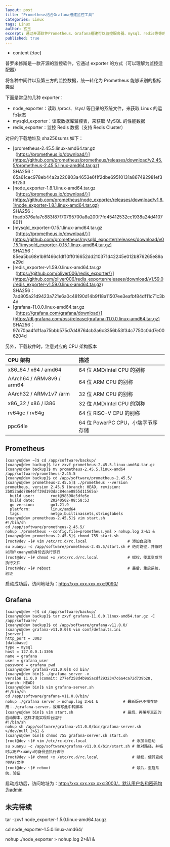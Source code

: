 ```yaml
---
layout: post
title: "Prometheus结合Grafana搭建监控工具"
categories: Linux
tags: Linux
author: 玄玉
excerpt: 通过开源软件Prometheus、Grafana搭建可以监控服务器、mysql、redis等等的监控系统。
published: true
---
```


* content
{:toc}


普罗米修斯是一款开源的监控软件，它通过 exporter 的方式（可以理解为监控适配器）

将各种中间件以及第三方的监控数据，统一转化为 Prometheus 能够识别的指标类型

下面是常见的几种 exporter：

* node_exporter：读取 /proc/、/sys/ 等目录的系统文件，来获取 Linux 的运行状态
* mysqld_exporter：读取数据库监控表，来获取 MySQL 的性能数据
* redis_exporter：监控 Redis 数据（支持 Redis Cluster）

对应的下载地址及 sha256sums 如下：

* [prometheus-2.45.5.linux-amd64.tar.gz（https://prometheus.io/download/）](https://github.com/prometheus/prometheus/releases/download/v2.45.5/prometheus-2.45.5.linux-amd64.tar.gz)<br/>
  SHA256：65a61cec978eb44a2a220803a4653e6f1f2dbe69510131a867492981ef39f253
* [node_exporter-1.8.1.linux-amd64.tar.gz（https://prometheus.io/download/）](https://github.com/prometheus/node_exporter/releases/download/v1.8.1/node_exporter-1.8.1.linux-amd64.tar.gz)<br/>
  SHA256：fbadb376afa7c883f87f70795700a8a200f7fd45412532cc1938a24d41078011
* [mysqld_exporter-0.15.1.linux-amd64.tar.gz（https://prometheus.io/download/）](https://github.com/prometheus/mysqld_exporter/releases/download/v0.15.1/mysqld_exporter-0.15.1.linux-amd64.tar.gz)<br/>
  SHA256：85ea5bc68e1b9f466c1df10ff016652dd210371d42245e012b876265e89ae29d
* [redis_exporter-v1.59.0.linux-amd64.tar.gz（https://github.com/oliver006/redis_exporter/）](https://github.com/oliver006/redis_exporter/releases/download/v1.59.0/redis_exporter-v1.59.0.linux-amd64.tar.gz)<br/>
  SHA256：7ad805a21d9423a721e6a0c48190d14b9f18a11507ee3eafbf84df11c71c3b4d
* [grafana-11.0.0.linux-amd64.tar.gz（https://grafana.com/grafana/download）](https://dl.grafana.com/oss/release/grafana-11.0.0.linux-amd64.tar.gz)<br/>
  SHA256：97c70aa4fd11aa75bbb575d7d48764cb3a6c3356b53f34c7750c0dd7e006204d
  
另外，下载软件时，注意对应的 CPU 架构版本

| CPU 架构                    | 描述                       |
|:--------------------------|:-------------------------|
| x86_64 / x64 / amd64      | 64 位 AMD/Intel CPU 的别称   |
| AArch64 / ARMv8v9 / arm64 | 64 位 ARM CPU 的别称         |
| AArch32 / ARMv1v7 /arm    | 32 位 ARM CPU 的别称         |
| x86_32 / x86 / i386       | 32 位 AMD/Intel CPU 的别称   |
| rv64gc / rv64g            | 64 位 RISC-V CPU 的别称      |
| ppc64le                   | 64 位 PowerPC CPU，小端字节序存储 |

## Prometheus

```shell
[xuanyu@dev ~]$ cd /app/software/backup/
[xuanyu@dev backup]$ tar zxvf prometheus-2.45.5.linux-amd64.tar.gz
[xuanyu@dev backup]$ mv prometheus-2.45.5.linux-amd64 /app/software/prometheus-2.45.5
[xuanyu@dev backup]$ cd /app/software/prometheus-2.45.5/
[xuanyu@dev prometheus-2.45.5]$ ./prometheus --version
prometheus, version 2.45.5 (branch: HEAD, revision: 2b052add78646ff39d193dac84eae8855d11565a)
  build user:       root@98598c5dfe5e
  build date:       20240502-08:58:53
  go version:       go1.21.9
  platform:         linux/amd64
  tags:             netgo,builtinassets,stringlabels
[xuanyu@dev prometheus-2.45.5]$ vim start.sh
#!/bin/sh
cd /app/software/prometheus-2.45.5/
nohup ./prometheus --config.file=prometheus.yml > nohup.log 2>&1 &
[xuanyu@dev prometheus-2.45.5]$ chmod 755 start.sh
[root@dev ~]# vim /etc/rc.d/rc.local                  # 添加自启动
su xuanyu -c /app/software/prometheus-2.45.5/start.sh # 绝对路径，并临时以用户xuanyu的身份去执行该行
[root@dev ~]# chmod +x /etc/rc.d/rc.local             # 赋权，使其变成可执行文件
[root@dev ~]# reboot                                  # 最后，重启系统，验证
```

启动成功后，访问地址为：http://xxx.xxx.xxx.xxx:9090/

## Grafana

```shell
[xuanyu@dev ~]$ cd /app/software/backup/
[xuanyu@dev backup]$ tar zxvf grafana-11.0.0.linux-amd64.tar.gz -C /app/software/
[xuanyu@dev backup]$ cd /app/software/grafana-v11.0.0/
[xuanyu@dev grafana-v11.0.0]$ vim conf/defaults.ini
[server]
http_port = 3003
[database]
type = mysql
host = 127.0.0.1:3306
name = grafana
user = grafana_user
password = grafana_pwd
[xuanyu@dev grafana-v11.0.0]$ cd bin/
[xuanyu@dev bin]$ ./grafana server -v
Version 11.0.0 (commit: 277ef258d4b9a5acdf2932347c6a4ca72d739b28, branch: HEAD)
[xuanyu@dev bin]$ vim grafana-server.sh
#!/bin/sh
cd /app/software/grafana-v11.0.0/bin/
nohup ./grafana server > nohup.log 2>&1 &           # 最新版已不推荐使用：./grafana-server，故编写此中转脚本
[xuanyu@dev bin]$ vim start.sh                      # 最后，再编写真正的启动脚本，这样才能实现后台运行
#!/bin/sh
nohup sh /app/software/grafana-v11.0.0/bin/grafana-server.sh >/dev/null 2>&1 &
[xuanyu@dev bin]$ chmod 755 grafana-server.sh start.sh
[root@dev ~]# vim /etc/rc.d/rc.local                    # 添加自启动
su xuanyu -c /app/software/grafana-v11.0.0/bin/start.sh # 绝对路径，并临时以用户xuanyu的身份去执行该行
[root@dev ~]# chmod +x /etc/rc.d/rc.local               # 赋权，使其变成可执行文件
[root@dev ~]# reboot                                    # 最后，重启系统，验证
```

启动成功后，访问地址为：http://xxx.xxx.xxx.xxx:3003/，默认用户名和密码均为admin

## 未完待续

tar -zxvf node_exporter-1.5.0.linux-amd64.tar.gz

cd node_exporter-1.5.0.linux-amd64/

nohup ./node_exporter > nohup.log 2>&1 &
